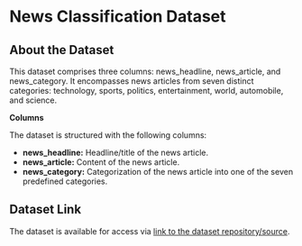 # **News Classification Dataset**

About the Dataset
--
This dataset comprises three columns: news_headline, news_article, and news_category. It encompasses news articles from seven distinct categories: technology, sports, politics, entertainment, world, automobile, and science.

**Columns**

The dataset is structured with the following columns:

- **news_headline:** Headline/title of the news article.
- **news_article:** Content of the news article.
- **news_category:** Categorization of the news article into one of the seven predefined categories.

Dataset Link
--
The dataset is available for access via [link to the dataset repository/source](https://www.kaggle.com/datasets/kishanyadav/inshort-news?select=inshort_news_data-1.csv).
